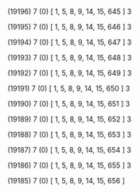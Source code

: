 (19196) 7 (0) [ 1, 5, 8, 9, 14, 15, 645 ] 3 


(19195) 7 (0) [ 1, 5, 8, 9, 14, 15, 646 ] 3 


(19194) 7 (0) [ 1, 5, 8, 9, 14, 15, 647 ] 3 


(19193) 7 (0) [ 1, 5, 8, 9, 14, 15, 648 ] 3 


(19192) 7 (0) [ 1, 5, 8, 9, 14, 15, 649 ] 3 


(19191) 7 (0) [ 1, 5, 8, 9, 14, 15, 650 ] 3 


(19190) 7 (0) [ 1, 5, 8, 9, 14, 15, 651 ] 3 


(19189) 7 (0) [ 1, 5, 8, 9, 14, 15, 652 ] 3 


(19188) 7 (0) [ 1, 5, 8, 9, 14, 15, 653 ] 3 


(19187) 7 (0) [ 1, 5, 8, 9, 14, 15, 654 ] 3 


(19186) 7 (0) [ 1, 5, 8, 9, 14, 15, 655 ] 3 


(19185) 7 (0) [ 1, 5, 8, 9, 14, 15, 656 ]  

